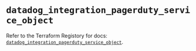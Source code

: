 # `datadog_integration_pagerduty_service_object`

Refer to the Terraform Registory for docs: [`datadog_integration_pagerduty_service_object`](https://registry.terraform.io/providers/datadog/datadog/3.25.0/docs/resources/integration_pagerduty_service_object).
